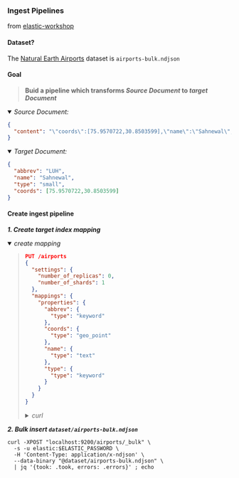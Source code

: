 ### Ingest Pipelines

from [elastic-workshop](https://github.com/jsanz/elastic-workshop)

#### Dataset?

The [Natural Earth Airports](https://www.naturalearthdata.com/downloads/10m-cultural-vectors/airports/) dataset is `airports-bulk.ndjson`

#### Goal

> **Buid a pipeline which transforms ___Source Document___ to ___target Document___**


<details open><summary><i>Source Document:</i></summary>

```json
{
  "content": "\"coords\":[75.9570722,30.8503599],\"name\":\"Sahnewal\",\"abbrev\":\"LUH\",\"type\":\"small\""
}
```

</details>



<details open><summary><i>Target Document:</i></summary>

```json
{
  "abbrev": "LUH",
  "name": "Sahnewal",
  "type": "small",
  "coords": [75.9570722,30.8503599]
}
```

</details>

#### Create ingest pipeline

***1. Create target index mapping***


<details open><summary><i>create mapping</i></summary><blockquote>

```json
PUT /airports
{
  "settings": {
    "number_of_replicas": 0,  
    "number_of_shards": 1
  },
  "mappings": {
    "properties": {
      "abbrev": {
        "type": "keyword"
      },
      "coords": {
        "type": "geo_point"
      },
      "name": {
        "type": "text"
      },
      "type": {
        "type": "keyword"
      }
    }
  }
}
```

<details><summary><i>curl</i></summary>

```json
curl -s -XPUT "localhost:9200/airports" -u elastic:$ELASTIC_PASSWORD  -H 'Content-Type: application/json' -d'
{
  "settings": {
    "number_of_replicas": 0,  
    "number_of_shards": 1
  },
  "mappings": {
    "properties": {
      "abbrev": {
        "type": "keyword"
      },
      "coords": {
        "type": "geo_point"
      },
      "name": {
        "type": "text"
      },
      "type": {
        "type": "keyword"
      }
    }
  }
}'
```

</details>

</blockquote></details>


***2. Bulk insert `dataset/airports-bulk.ndjson`***

```
curl -XPOST "localhost:9200/airports/_bulk" \
  -s -u elastic:$ELASTIC_PASSWORD \
  -H 'Content-Type: application/x-ndjson' \
  --data-binary "@dataset/airports-bulk.ndjson" \
  | jq '{took: .took, errors: .errors}' ; echo
```

